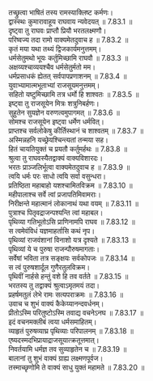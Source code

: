 

  
तच्छ्रुत्वा भाषितं तस्य रामस्याक्लिष्ट कर्मणः।  
द्वास्स्थः कुमारावाहूय राघवाय न्यवेदयत् ॥ 7.83.1 ॥   
दृष्ट्वा तु राघवः प्राप्तौ प्रियौ भरतलक्ष्मणौ।  
परिष्वज्य तदा रामो वाक्यमेतदुवाच ह ॥ 7.83.2 ॥   
कृतं मया यथा तथ्यं द्विजकार्यमनुत्तमम्।  
धर्मसेतुमथो भूयः कर्तुमिच्छामि राघवौ ॥ 7.83.3 ॥   
अक्षय्यश्चाव्ययश्चैव धर्मसेतुर्मतो मम।  
धर्मप्रसाधकं ह्येतत् सर्वपापप्रणाशनम् ॥ 7.83.4 ॥   
युवाभ्यामात्मभूताभ्यां राजसूयमनुत्तमम्।  
सहितो यष्टुमिच्छामि तत्र धर्मो हि शाश्वतः ॥ 7.83.5 ॥   
इष्ट्वा तु राजसूयेन मित्रः शत्रुनिबर्हणः।  
सुहुतेन सुयज्ञेन वरुणत्वमुपागमत् ॥ 7.83.6 ॥   
सोमश्च राजसूयेन इष्ट्वा धर्मेण धर्मवित्।  
प्राप्तश्च सर्वलोकेषु कीर्तिस्थानं च शाश्वतम् ॥ 7.83.7 ॥   
अस्मिन्नहनि यच्छ्रेयश्चिन्त्यतां तन्मया सह।  
हितं चायतियुक्तं च प्रयतौ कर्तुमर्हथः ॥ 7.83.8 ॥   
श्रुत्वा तु राघवस्यैतद्वाक्यं वाक्यविशारदः।  
भरतः प्राञ्जलिर्भूत्वा वाक्यमेतदुवाच ह ॥ 7.83.9 ॥   
त्वयि धर्मः परः साधो त्वयि सर्वा वसुन्धरा।  
प्रतिष्ठिता महाबाहो यशश्चामितविक्रम ॥ 7.83.10 ॥   
महीपालाश्च सर्वे त्वां प्रजापतिमिवामराः।  
निरीक्षन्ते महात्मानं लोकानाथं यथा वयम् ॥ 7.83.11 ॥   
पुत्राश्च पितृवद्राजन्पश्यन्ति त्वां महाबल।  
पृथिव्या गतिभूतोऽसि प्राणिनामपि राघव ॥ 7.83.12 ॥   
स त्वमेवंविधं यज्ञमाहर्तासि कथं नृप।  
पृथिव्यां राजवंशानां विनाशो यत्र दृश्यते ॥ 7.83.13 ॥   
पृथिव्यां ये च पुरुषा राजन्पौरुषमागताः।  
सर्वेषां भविता तत्र सङ्क्षयः सर्वकोपजः ॥ 7.83.14 ॥   
स त्वं पुरुषशार्दूल गुणैरतुलविक्रम।  
पृथिवीं नार्हसे हन्तुं वशे हि तव वर्तते ॥ 7.83.15 ॥   
भरतस्य तु तद्वाक्यं श्रुत्वाऽमृतमयं तदा।  
प्रहर्षमतुलं लेभे रामः सत्यपराक्रमः ॥ 7.83.16 ॥   
उवाच च शुभं वाक्यं कैकेय्यानन्दवर्धनम्।  
प्रीतोऽस्मि परितुष्टोऽस्मि तवाद्य वचनेऽनघ ॥ 7.83.17 ॥   
इदं वचनमक्लीबं त्वया धर्मसमाहितम्।  
व्याहृतं पुरुषव्याघ्र पृथिव्याः परिपालनम् ॥ 7.83.18 ॥   
एष्यदस्मदभिप्रायाद्राजसूयात्क्रतूत्तमात्।  
निवर्तयामि धर्मज्ञ तव सुव्याहृतेन च ॥ 7.83.19 ॥   
बालानां तु शुभं वाक्यं ग्राह्य लक्ष्मणपूर्वज।  
तस्माच्छृणोमि ते वाक्यं साधु युक्तं महामते ॥ 7.83.20 ॥   
